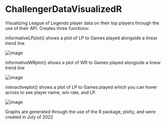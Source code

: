 # ChallengerDataVisualizedR
Visualizing League of Legends player data on their top players through the use of their API. Creates three functions:

informativeLPplot() shows a plot of LP to Games played alongside a linear trend line

![image](https://user-images.githubusercontent.com/101022180/180631738-d746b7c8-4953-4c5b-99c3-2d2ecbc93d0c.png)

informativeWRplot() shows a plot of WR to Games played alongside a linear trend line

![image](https://user-images.githubusercontent.com/101022180/180631764-ad7500b4-54eb-419f-ac33-7a7d30794cfe.png)

interactiveplot() shows a plot of LP to Games played which you can hover across to see player name, win rate, and LP.

![image](https://user-images.githubusercontent.com/101022180/180631769-6c2823df-4ab8-4fd6-9f5e-6676aa356389.png)

Graphs are generated through the use of the R package, plotly, and were created in July of 2022

